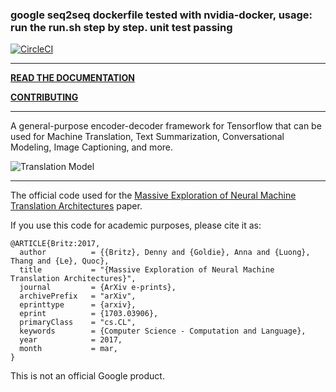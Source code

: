 ### google seq2seq dockerfile tested with nvidia-docker, usage: run the run.sh step by step. unit test passing

[![CircleCI](https://circleci.com/gh/google/seq2seq.svg?style=svg)](https://circleci.com/gh/google/seq2seq)

---

**[READ THE DOCUMENTATION](https://google.github.io/seq2seq)**

**[CONTRIBUTING](https://google.github.io/seq2seq/contributing/)**

---

A general-purpose encoder-decoder framework for Tensorflow that can be used for Machine Translation, Text Summarization, Conversational Modeling, Image Captioning, and more.

![Translation Model](https://3.bp.blogspot.com/-3Pbj_dvt0Vo/V-qe-Nl6P5I/AAAAAAAABQc/z0_6WtVWtvARtMk0i9_AtLeyyGyV6AI4wCLcB/s1600/nmt-model-fast.gif)

---

The official code used for the [Massive Exploration of Neural Machine Translation Architectures](https://arxiv.org/abs/1703.03906) paper.

If you use this code for academic purposes, please cite it as:

```
@ARTICLE{Britz:2017,
  author          = {{Britz}, Denny and {Goldie}, Anna and {Luong}, Thang and {Le}, Quoc},
  title           = "{Massive Exploration of Neural Machine Translation Architectures}",
  journal         = {ArXiv e-prints},
  archivePrefix   = "arXiv",
  eprinttype      = {arxiv},
  eprint          = {1703.03906},
  primaryClass    = "cs.CL",
  keywords        = {Computer Science - Computation and Language},
  year            = 2017,
  month           = mar,
}
```

This is not an official Google product.
